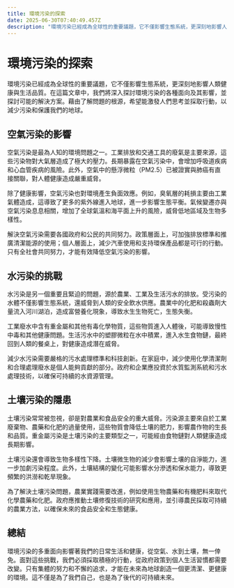 ```yaml
---
title: 環境污染的探索
date: 2025-06-30T07:40:49.457Z
description: "環境污染已經成為全球性的重要議題，它不僅影響生態系統，更深刻地影響人類健康與生活品質。在這篇文章中，我們將深入探討環境污染的各種面向及其影響，並探討可能的解決方案。藉由了解問題的根源，希望能激發人們思考並採取行動，以減少污染和保護我們的地球。"
---
```


# 環境污染的探索

環境污染已經成為全球性的重要議題，它不僅影響生態系統，更深刻地影響人類健康與生活品質。在這篇文章中，我們將深入探討環境污染的各種面向及其影響，並探討可能的解決方案。藉由了解問題的根源，希望能激發人們思考並採取行動，以減少污染和保護我們的地球。

## 空氣污染的影響

空氣污染是最為人知的環境問題之一。工業排放和交通工具的廢氣是主要來源，這些污染物對大氣層造成了極大的壓力。長期暴露在空氣污染中，會增加呼吸道疾病和心血管疾病的風險。此外，空氣中的懸浮微粒（PM2.5）已被證實與肺癌有直接關聯，對人體健康造成嚴重威脅。

除了健康影響，空氣污染也對環境產生負面效應。例如，臭氧層的耗損主要由工業氣體造成，這導致了更多的紫外線進入地球，進一步影響生態平衡。氣候變遷亦與空氣污染息息相關，增加了全球氣溫和海平面上升的風險，威脅低地區域及生物多樣性。

解決空氣污染需要各國政府和公民的共同努力。政策層面上，可加強排放標準和推廣清潔能源的使用；個人層面上，減少汽車使用和支持環保產品都是可行的行動。只有全社會共同努力，才能有效降低空氣污染的影響。

## 水污染的挑戰

水污染是另一個重要且緊迫的問題，源於農業、工業及生活污水的排放。受污染的水體不僅影響生態系統，還威脅到人類的安全飲水供應。農業中的化肥和殺蟲劑大量流入河川湖泊，造成富營養化現象，導致水生生物死亡，生態失衡。

工業廢水中含有重金屬和其他有毒化學物質，這些物質進入人體後，可能導致慢性中毒和其他健康問題。生活污水中的塑膠微粒在水中積累，進入水生食物鏈，最終回到人類的餐桌上，對健康造成潛在威脅。

減少水污染需要嚴格的污水處理標準和科技創新。在家庭中，減少使用化學清潔劑和合理處理廢水是個人能夠貢獻的部分。政府和企業應投資於水質監測系統和污水處理技術，以確保可持續的水資源管理。

## 土壤污染的隱患

土壤污染常常被忽視，卻是對農業和食品安全的重大威脅。污染源主要來自於工業廢棄物、農藥和化肥的過量使用，這些物質會降低土壤的肥力，影響農作物的生長和品質。重金屬污染是土壤污染的主要類型之一，可能經由食物鏈對人類健康造成長期影響。

土壤污染還會導致生物多樣性下降。土壤微生物的減少會影響土壤的自淨能力，進一步加劇污染程度。此外，土壤結構的變化可能影響水分滲透和保水能力，導致更頻繁的洪澇和乾旱現象。

為了解決土壤污染問題，農業實踐需要改進，例如使用生物農藥和有機肥料來取代化學農藥和化肥。政府應推動土壤修復技術的研究和應用，並引導農民採取可持續的農業方法，以確保未來的食品安全和生態健康。

## 總結

環境污染的多重面向影響著我們的日常生活和健康，從空氣、水到土壤，無一倖免。面對這些挑戰，我們必須採取積極的行動，從政府政策到個人生活習慣都需要改變。只有集體的努力和不懈的追求，才能在未來為地球創造一個更清潔、更健康的環境。這不僅是為了我們自己，也是為了後代的可持續未來。